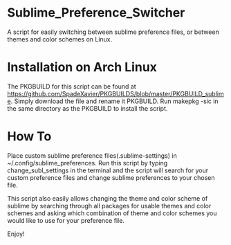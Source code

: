 # Sublime_Preference_Switcher
A script for easily switching between sublime preference files, or between themes and color schemes on Linux.

# Installation on Arch Linux 
The PKGBUILD for this script can be found at https://github.com/SpadeXavier/PKGBUILDS/blob/master/PKGBUILD_sublime. 
Simply download the file and rename it PKGBUILD. Run makepkg -sic in the same directory as the PKGBUILD to install the script. 

# How To
Place custom sublime preference files(.sublime-settings) in ~/.config/sublime_preferences. Run this script by typing change_subl_settings in the terminal and the script will search for your custom preference files and change sublime preferences to your chosen file. 

This script also easily allows changing the theme and color scheme of sublime by searching through all packages for usable themes and color schemes and asking which combination of theme and color schemes you would like to use for your preference file. 

Enjoy!
